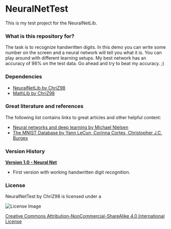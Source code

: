 # NeuralNetTest #

This is my test project for the NeuralNetLib.

### What is this repository for? ###

The task is to recognize handwritten digits. 
In this demo you can write some number on the screen and a neural network will tell you what it is. 
You can play around with different learning setups.
My best network has an accuracy of 98% on the test data. Go ahead and try to beat my accuracy. ;)

### Dependencies ###

* [NeuralNetLib by ChriZ98](https://github.com/ChriZ982/NeuralNetLib)
* [MathLib by ChriZ98](https://github.com/ChriZ982/MathLib)

### Great literature and references ###

The following list contains links to great articles and other helpful content:

* [Neural networks and deep learning by Michael Nielsen](http://neuralnetworksanddeeplearning.com/index.html)
* [The MNIST Database by Yann LeCun, Corinna Cortes, Christopher J.C. Burges](http://yann.lecun.com/exdb/mnist/)

### Version History ###

**[Version 1.0 - Neural Net](https://github.com/ChriZ982/NeuralNetTest/releases/tag/v1.0)**

* First version with working handwritten digit recognition.

### License ###

NeuralNetTest by ChriZ98 is licensed under a

![License Image](https://licensebuttons.net/l/by-nc-sa/4.0/88x31.png)

[Creative Commons Attribution-NonCommercial-ShareAlike 4.0 International License](https://creativecommons.org/licenses/by-nc-sa/4.0/)
